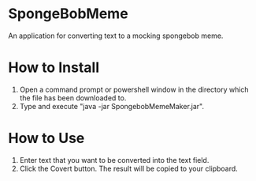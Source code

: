 # SpongeBobMeme

An application for converting text to a mocking spongebob meme.

How to Install
=============
1. Open a command prompt or powershell window in the directory which the file has been downloaded to.
2. Type and execute "java -jar SpongebobMemeMaker.jar".

How to Use
==========
1. Enter text that you want to be converted into the text field.
2. Click the Covert button. The result will be copied to your clipboard.

